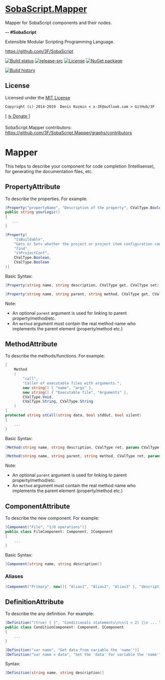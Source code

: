 # [SobaScript.Mapper](https://github.com/3F/SobaScript.Mapper)

Mapper for SobaScript components and their nodes. 

**-- #SobaScript** 

Extensible Modular Scripting Programming Language.

https://github.com/3F/SobaScript

[![Build status](https://ci.appveyor.com/api/projects/status/o4sjrrw3e4hy43wr/branch/master?svg=true)](https://ci.appveyor.com/project/3Fs/sobascript-mapper/branch/master)
[![release-src](https://img.shields.io/github/release/3F/SobaScript.Mapper.svg)](https://github.com/3F/SobaScript.Mapper/releases/latest)
[![License](https://img.shields.io/badge/License-MIT-74A5C2.svg)](https://github.com/3F/SobaScript.Mapper/blob/master/License.txt)
[![NuGet package](https://img.shields.io/nuget/v/SobaScript.Mapper.svg)](https://www.nuget.org/packages/SobaScript.Mapper/)

[![Build history](https://buildstats.info/appveyor/chart/3Fs/sobascript-mapper?buildCount=20&showStats=true)](https://ci.appveyor.com/project/3Fs/sobascript-mapper/history)

## License

Licensed under the [MIT License](https://github.com/3F/SobaScript.Mapper/blob/master/License.txt)

```
Copyright (c) 2014-2019  Denis Kuzmin < x-3F@outlook.com > GitHub/3F
```

[ [ ☕ Donate ](https://3F.github.com/Donation/) ]

SobaScript.Mapper contributors: https://github.com/3F/SobaScript.Mapper/graphs/contributors

# Mapper

This helps to describe your component for code completion (Intellisense), for generating the documentation files, etc.

## PropertyAttribute

To describe the properties. For example:

```csharp
[Property("propertyName", "Description of the property", CValType.Boolean, CValType.Boolean)]
public string yourLogic()
{
   ...
}
```

```csharp
[Property(
    "IsBuildable", 
    "Gets or Sets whether the project or project item configuration can be built.", 
    "find", 
    "stProjectConf", 
    CValType.Boolean, 
    CValType.Boolean
)]
```


Basic Syntax:

```csharp
[Property(string name, string description, CValType get, CValType set)]
```

```csharp
[Property(string name, string parent, string method, CValType get, CValType set)]
```


Note:

* An optional `parent` argument is used for linking to parent property/method/etc.
* An `method` argument must contain the real method name who implements the parent element (property/method etc.)

## MethodAttribute

To describe the methods/functions. For example:


```csharp
[
    Method
    (
        "call", 
        "Caller of executable files with arguments.", 
        new string[] { "name", "args" }, 
        new string[] { "Executable file", "Arguments" }, 
        CValType.Void, 
        CValType.String, CValType.String
    )
]
protected string stCall(string data, bool stdOut, bool silent)
{
    ...
}
```

Basic Syntax:

```csharp
[Method(string name, string description, CValType ret, params CValType[] args)]
```

```csharp
[Method(string name, string parent, string method, CValType ret, params CValType[] args)]
```

Note:

* An optional `parent` argument is used for linking to parent property/method/etc.
* An `method` argument must contain the real method name who implements the parent element (property/method etc.)


## ComponentAttribute

To describe the new component. For example:

```csharp
[Component("File", "I/O operations")]
public class FileComponent: Component, IComponent
{
    ...
}
```

Basic Syntax:

```csharp
[Component(string name, string description)]
```

### Aliases

```csharp
[Component("Primary", new[]{ "Alias1", "Alias2", "Alias3" }, "description")]
```

## DefinitionAttribute

To describe the any definition. For example:

```csharp
[Definition("(true) { }", "Conditionals statements\n\n(1 > 2) {\n ... \n}")]
public class ConditionComponent: Component, IComponent
{
    ...
}
```

```csharp
[Definition("var name", "Get data from variable the 'name'")]
[Definition("var name = data", "Set the 'data' for variable the 'name'")]
```

Syntax:

```csharp
[Definition(string name, string description)]
```
